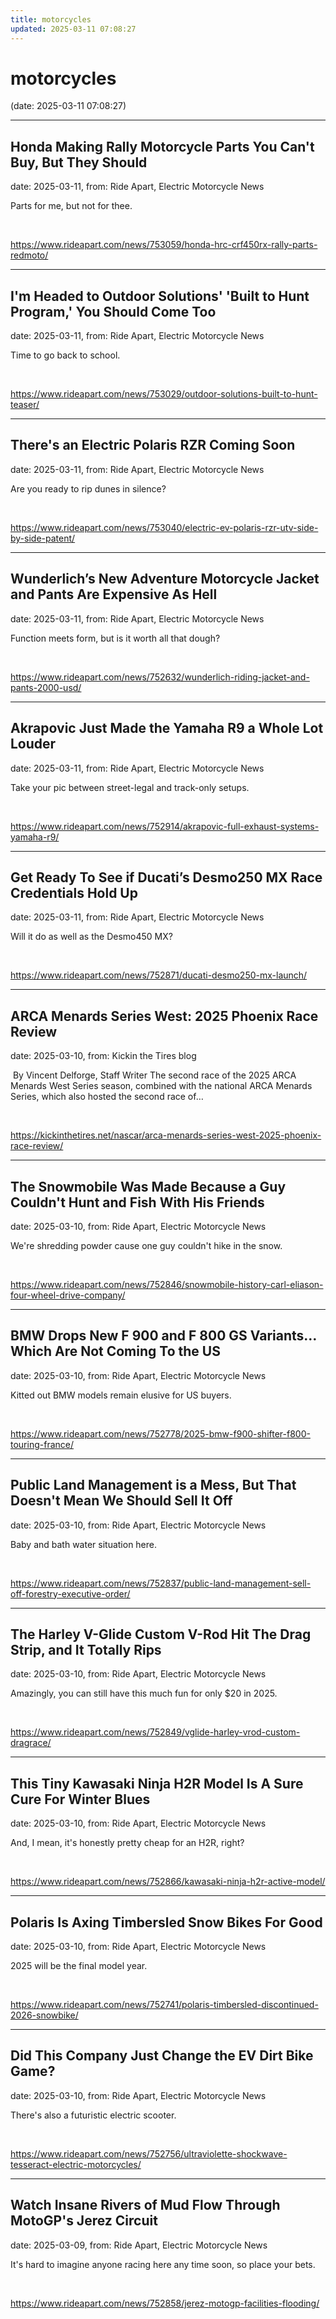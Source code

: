 ```yaml
---
title: motorcycles
updated: 2025-03-11 07:08:27
---
```


# motorcycles

(date: 2025-03-11 07:08:27)

---

## Honda Making Rally Motorcycle Parts You Can't Buy, But They Should

date: 2025-03-11, from: Ride Apart, Electric Motorcycle News

Parts for me, but not for thee. 

<br> 

<https://www.rideapart.com/news/753059/honda-hrc-crf450rx-rally-parts-redmoto/>

---

## I'm Headed to Outdoor Solutions' 'Built to Hunt Program,' You Should Come Too

date: 2025-03-11, from: Ride Apart, Electric Motorcycle News

Time to go back to school. 

<br> 

<https://www.rideapart.com/news/753029/outdoor-solutions-built-to-hunt-teaser/>

---

## There's an Electric Polaris RZR Coming Soon

date: 2025-03-11, from: Ride Apart, Electric Motorcycle News

Are you ready to rip dunes in silence? 

<br> 

<https://www.rideapart.com/news/753040/electric-ev-polaris-rzr-utv-side-by-side-patent/>

---

## Wunderlich’s New Adventure Motorcycle Jacket and Pants Are Expensive As Hell

date: 2025-03-11, from: Ride Apart, Electric Motorcycle News

Function meets form, but is it worth all that dough?
 

<br> 

<https://www.rideapart.com/news/752632/wunderlich-riding-jacket-and-pants-2000-usd/>

---

## Akrapovic Just Made the Yamaha R9 a Whole Lot Louder

date: 2025-03-11, from: Ride Apart, Electric Motorcycle News

Take your pic between street-legal and track-only setups. 
 

<br> 

<https://www.rideapart.com/news/752914/akrapovic-full-exhaust-systems-yamaha-r9/>

---

## Get Ready To See if Ducati’s Desmo250 MX Race Credentials Hold Up

date: 2025-03-11, from: Ride Apart, Electric Motorcycle News

Will it do as well as the Desmo450 MX?  

<br> 

<https://www.rideapart.com/news/752871/ducati-desmo250-mx-launch/>

---

## ARCA Menards Series West: 2025 Phoenix Race Review

date: 2025-03-10, from: Kickin the Tires blog

&#160;By Vincent Delforge, Staff Writer The second race of the 2025 ARCA Menards West Series season, combined with the national ARCA Menards Series, which also hosted the second race of&#8230;  

<br> 

<https://kickinthetires.net/nascar/arca-menards-series-west-2025-phoenix-race-review/>

---

## The Snowmobile Was Made Because a Guy Couldn't Hunt and Fish With His Friends

date: 2025-03-10, from: Ride Apart, Electric Motorcycle News

We're shredding powder cause one guy couldn't hike in the snow. 

<br> 

<https://www.rideapart.com/news/752846/snowmobile-history-carl-eliason-four-wheel-drive-company/>

---

## BMW Drops New F 900 and F 800 GS Variants…Which Are Not Coming To the US

date: 2025-03-10, from: Ride Apart, Electric Motorcycle News

Kitted out BMW models remain elusive for US buyers. 
 

<br> 

<https://www.rideapart.com/news/752778/2025-bmw-f900-shifter-f800-touring-france/>

---

## Public Land Management is a Mess, But That Doesn't Mean We Should Sell It Off

date: 2025-03-10, from: Ride Apart, Electric Motorcycle News

Baby and bath water situation here.  

<br> 

<https://www.rideapart.com/news/752837/public-land-management-sell-off-forestry-executive-order/>

---

## The Harley V-Glide Custom V-Rod Hit The Drag Strip, and It Totally Rips

date: 2025-03-10, from: Ride Apart, Electric Motorcycle News

Amazingly, you can still have this much fun for only $20 in 2025. 

<br> 

<https://www.rideapart.com/news/752849/vglide-harley-vrod-custom-dragrace/>

---

## This Tiny Kawasaki Ninja H2R Model Is A Sure Cure For Winter Blues

date: 2025-03-10, from: Ride Apart, Electric Motorcycle News

And, I mean, it's honestly pretty cheap for an H2R, right? 

<br> 

<https://www.rideapart.com/news/752866/kawasaki-ninja-h2r-active-model/>

---

## Polaris Is Axing Timbersled Snow Bikes For Good

date: 2025-03-10, from: Ride Apart, Electric Motorcycle News

2025 will be the final model year. 

<br> 

<https://www.rideapart.com/news/752741/polaris-timbersled-discontinued-2026-snowbike/>

---

## Did This Company Just Change the EV Dirt Bike Game?

date: 2025-03-10, from: Ride Apart, Electric Motorcycle News

There's also a futuristic electric scooter. 
 

<br> 

<https://www.rideapart.com/news/752756/ultraviolette-shockwave-tesseract-electric-motorcycles/>

---

## Watch Insane Rivers of Mud Flow Through MotoGP's Jerez Circuit

date: 2025-03-09, from: Ride Apart, Electric Motorcycle News

It's hard to imagine anyone racing here any time soon, so place your bets. 

<br> 

<https://www.rideapart.com/news/752858/jerez-motogp-facilities-flooding/>

